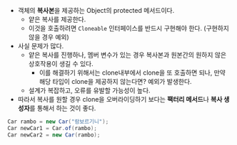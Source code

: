 - 객체의 **복사본**을 제공하는 Object의 protected 메서드이다.
	- 얕은 복사를 제공한다.
	- 이것을 호출하려면 `Cloneable` 인터페이스를 반드시 구현해야 한다. (구현하지 않을 경우 예외)
- 사실 문제가 많다.
	- 얕은 복사를 진행하나, 멤버 변수가 있는 경우 복사본과 원본간의 원하지 않은 상호작용이 생길 수 있다.
		- 이를 해결하기 위해서는 clone내부에서 clone을 또 호출하면 되나, 만약 해당 타입이 clone을 제공하지 않는다면? 예외가 발생한다.
	- 설계가 복잡하고, 오류를 유발할 가능성이 높다.
- 따라서 복사를 원할 경우 clone을 오버라이딩하기 보다는 **팩터리 메서드**나 **복사 생성자**를 통해서 하는 것이 좋다.
```java
Car rambo = new Car("람보르기니");
Car newCar1 = Car.of(rambo);
Car newCar2 = new Car(rambo);
```
